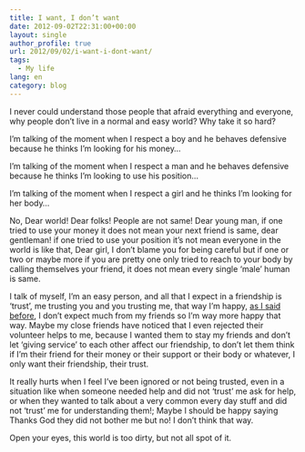 ```yaml
---
title: I want, I don’t want
date: 2012-09-02T22:31:00+00:00
layout: single
author_profile: true
url: 2012/09/02/i-want-i-dont-want/
tags:
  - My life
lang: en
category: blog
---
```

I never could understand those people that afraid everything and everyone, why people don’t live in a normal and easy world? Why take it so hard? 

I’m talking of the moment when I respect a boy and he behaves defensive because he thinks I’m looking for his money… 

I’m talking of the moment when I respect a man and he behaves defensive because he thinks I’m looking to use his position… 

I’m talking of the moment when I respect a girl and he thinks I’m looking for her body… 

No, Dear world! Dear folks! People are not same! Dear young man, if one tried to use your money it does not mean your next friend is same, dear gentleman! if one tried to use your position it’s not mean everyone in the world is like that, Dear girl, I don’t blame you for being careful but if one or two or maybe more if you are pretty one only tried to reach to your body by calling themselves your friend, it does not mean every single ‘male’ human is same. 

I talk of myself, I’m an easy person, and all that I expect in a friendship is ‘trust’, me trusting you and you trusting me, that way I’m happy, <a href="/2011/11/i-realized-some-of-my-thoughts.html" target="_blank">as I said before</a>, I don’t expect much from my friends so I’m way more happy that way. Maybe my close friends have noticed that I even rejected their volunteer helps to me, because I wanted them to stay my friends and don’t let ‘giving service’ to each other affect our friendship, to don’t let them think if I’m their friend for their money or their support or their body or whatever, I only want their friendship, their trust. 

It really hurts when I feel I’ve been ignored or not being trusted, even in a situation like when someone needed help and did not ‘trust’ me ask for help, or when they wanted to talk about a very common every day stuff and did not ‘trust’ me for understanding them!; Maybe I should be happy saying Thanks God they did not bother me but no! I don’t think that way. 

Open your eyes, this world is too dirty, but not all spot of it.